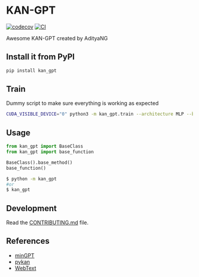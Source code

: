 # KAN-GPT

[![codecov](https://codecov.io/gh/AdityaNG/kan-gpt/branch/main/graph/badge.svg?token=kan-gpt_token_here)](https://codecov.io/gh/AdityaNG/kan-gpt)
[![CI](https://github.com/AdityaNG/kan-gpt/actions/workflows/main.yml/badge.svg)](https://github.com/AdityaNG/kan-gpt/actions/workflows/main.yml)

Awesome KAN-GPT created by AdityaNG

## Install it from PyPI

```bash
pip install kan_gpt
```

## Train

Dummy script to make sure everything is working as expected
```bash
CUDA_VISIBLE_DEVICE="0" python3 -m kan_gpt.train --architecture MLP --batch_size 1 --dummy_dataset
```

## Usage

```py
from kan_gpt import BaseClass
from kan_gpt import base_function

BaseClass().base_method()
base_function()
```

```bash
$ python -m kan_gpt
#or
$ kan_gpt
```

## Development

Read the [CONTRIBUTING.md](CONTRIBUTING.md) file.

## References

- [minGPT](https://github.com/karpathy/minGPT)
- [pykan](https://github.com/KindXiaoming/pykan)
- [WebText](https://github.com/openai/gpt-2-output-dataset)
